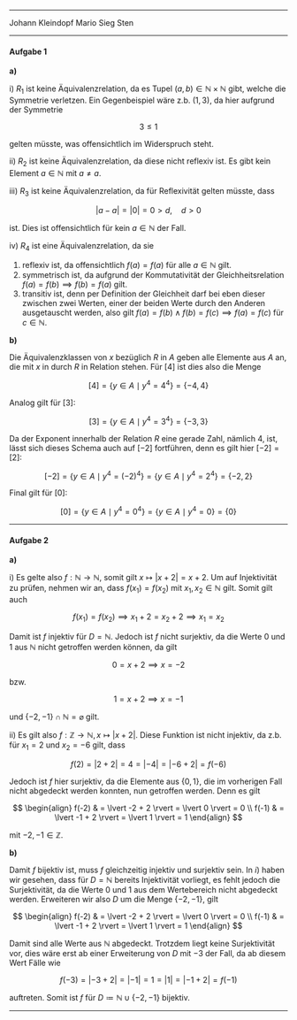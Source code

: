 ***
Johann Kleindopf
Mario Sieg
Sten
***

#### Aufgabe 1

**a)**

i)
$R_{1}$ ist keine Äquivalenzrelation, da es Tupel $(a,b) \in \mathbb{N} \times \mathbb{N}$ gibt, welche die Symmetrie verletzen. Ein Gegenbeispiel wäre z.b. $(1,3)$, da hier aufgrund der Symmetrie

$$
3 \leq 1
$$

gelten müsste, was offensichtlich im Widerspruch steht.

ii)
$R_{2}$ ist keine Äquivalenzrelation, da diese nicht reflexiv ist. Es gibt kein Element $a \in \mathbb{N}$ mit $a \neq a$.

iii)
$R_{3}$ ist keine Äquivalenzrelation, da für Reflexivität gelten müsste, dass

$$
\lvert a - a \rvert = \lvert 0 \rvert = 0 > d, \quad d > 0
$$

ist. Dies ist offensichtlich für kein $a \in \mathbb{N}$ der Fall.

iv)
$R_{4}$ ist eine Äquivalenzrelation, da sie

1. reflexiv ist, da offensichtlich $f(a) = f(a)$ für alle $a \in \mathbb{N}$ gilt.
2. symmetrisch ist, da aufgrund der Kommutativität der Gleichheitsrelation $f(a) = f(b) \implies f(b) = f(a)$ gilt.
3. transitiv ist, denn per Definition der Gleichheit darf bei eben dieser zwischen zwei Werten, einer der beiden Werte durch den Anderen ausgetauscht werden, also gilt $f(a) = f(b) \wedge f(b) = f(c) \implies f(a) = f(c)$ für $c \in \mathbb{N}$.

**b)**

Die Äquivalenzklassen von $x$ bezüglich $R$ in $A$ geben alle Elemente aus $A$ an, die mit $x$ in durch $R$ in Relation stehen. Für $[4]$ ist dies also die Menge

$$
[4] = \{ y \in A \mid y^{4} = 4^{4} \} = \{ -4, 4 \}
$$

Analog gilt für $[3]$:

$$
[3] = \{ y \in A \mid y^{4} = 3^{4} \} = \{ -3, 3 \}
$$

Da der Exponent innerhalb der Relation $R$ eine gerade Zahl, nämlich 4, ist, lässt sich dieses Schema auch auf $[-2]$ fortführen, denn es gilt hier $[-2] = [2]$:

$$
[-2] = \{ y \in A \mid y^{4} = (-2)^{4} \} = \{ y \in A \mid y^{4} = 2^{4} \} = \{ -2, 2 \}
$$

Final gilt für $[0]$:

$$
[0] = \{ y \in A \mid y^{4} = 0^{4} \} = \{ y \in A \mid y^{4} = 0 \} = \{ 0 \}
$$

***

#### Aufgabe 2

**a)**

i)
Es gelte also $f: \mathbb{N} \to \mathbb{N}$, somit gilt $x \mapsto \lvert x + 2 \rvert = x + 2$. Um auf Injektivität zu prüfen, nehmen wir an, dass $f(x_{1}) = f(x_{2})$ mit $x_{1},x_{2} \in \mathbb{N}$ gilt. Somit gilt auch

$$
f(x_{1}) = f(x_{2}) \implies x_{1} + 2 = x_{2} + 2 \implies x_{1} = x_{2}
$$

Damit ist $f$ injektiv für $D = \mathbb{N}$. Jedoch ist $f$ nicht surjektiv, da die Werte $0$ und $1$ aus $\mathbb{N}$ nicht getroffen werden können, da gilt

$$
0 = x + 2 \implies x = -2
$$

bzw.

$$
1 = x + 2 \implies x = -1
$$

und $\{ -2, -1 \} \cap \mathbb{N} = \varnothing$ gilt.

ii)
Es gilt also $f: \mathbb{Z} \to \mathbb{N}, x \mapsto \lvert x + 2 \rvert$. Diese Funktion ist nicht injektiv, da z.b. für $x_{1} = 2$ und $x_{2} = -6$ gilt, dass

$$
f(2) = \lvert 2 + 2 \rvert = 4 = \lvert -4 \rvert = \lvert -6 + 2 \rvert = f(-6)
$$

Jedoch ist $f$ hier surjektiv, da die Elemente aus $\{ 0,1 \}$, die im vorherigen Fall nicht abgedeckt werden konnten, nun getroffen werden. Denn es gilt

$$
\begin{align}
f(-2) & = \lvert -2 + 2 \rvert = \lvert 0 \rvert = 0 \\
f(-1) & = \lvert -1 + 2 \rvert = \lvert 1 \rvert = 1
\end{align}
$$

mit $-2, -1 \in \mathbb{Z}$.

**b)**

Damit $f$ bijektiv ist, muss $f$ gleichzeitig injektiv und surjektiv sein. In $i)$ haben wir gesehen, dass für $D = \mathbb{N}$ bereits Injektivität vorliegt, es fehlt jedoch die Surjektivität, da die Werte $0$ und $1$ aus dem Wertebereich nicht abgedeckt werden. Erweiteren wir also $D$ um die Menge $\{ -2, -1 \}$, gilt

$$
\begin{align}
f(-2) & = \lvert -2 + 2 \rvert = \lvert 0 \rvert = 0 \\
f(-1) & = \lvert -1 + 2 \rvert = \lvert 1 \rvert = 1
\end{align}
$$

Damit sind alle Werte aus $\mathbb{N}$ abgedeckt. Trotzdem liegt keine Surjektivität vor, dies wäre erst ab einer Erweiterung von $D$ mit $-3$ der Fall, da ab diesem Wert Fälle wie

$$
f(-3) = \lvert -3 + 2 \rvert = \lvert -1 \rvert = 1 = \lvert 1 \rvert = \lvert -1 + 2 \rvert = f(-1)
$$

auftreten. Somit ist $f$ für $D \coloneqq \mathbb{N} \cup \{ -2, -1 \}$ bijektiv.

***